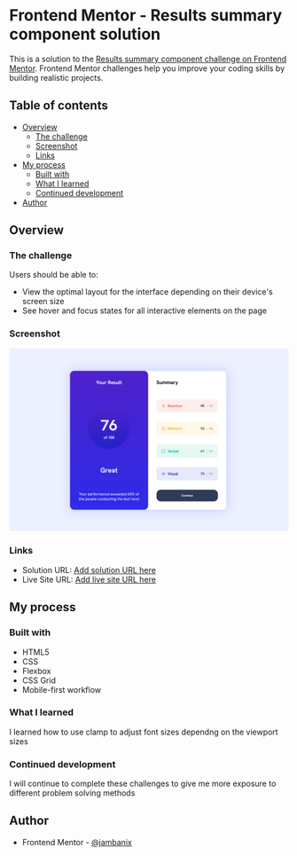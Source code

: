 # Frontend Mentor - Results summary component solution

This is a solution to the [Results summary component challenge on Frontend Mentor](https://www.frontendmentor.io/challenges/results-summary-component-CE_K6s0maV). Frontend Mentor challenges help you improve your coding skills by building realistic projects. 

## Table of contents

- [Overview](#overview)
  - [The challenge](#the-challenge)
  - [Screenshot](#screenshot)
  - [Links](#links)
- [My process](#my-process)
  - [Built with](#built-with)
  - [What I learned](#what-i-learned)
  - [Continued development](#continued-development)
- [Author](#author)


## Overview

### The challenge

Users should be able to:

- View the optimal layout for the interface depending on their device's screen size
- See hover and focus states for all interactive elements on the page


### Screenshot

![](./preview.png)


### Links

- Solution URL: [Add solution URL here]("https://github.com/jambanix/frontendmentor_results-summary-component")
- Live Site URL: [Add live site URL here]("https://jambanix.github.io/frontendmentor_results-summary-component/)

## My process

### Built with

- HTML5
- CSS
- Flexbox
- CSS Grid
- Mobile-first workflow

### What I learned

I learned how to use clamp to adjust font sizes dependng on the viewport sizes


### Continued development

I will continue to complete these challenges to give me more exposure to different problem solving methods

## Author

- Frontend Mentor - [@jambanix](https://www.frontendmentor.io/profile/jambanix)


